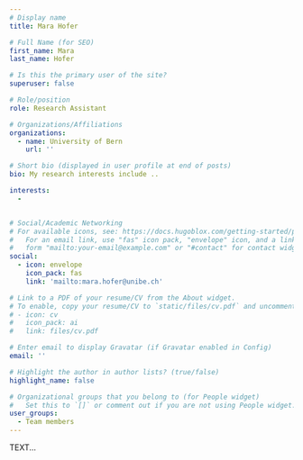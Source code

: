 ```yaml
---
# Display name
title: Mara Hofer

# Full Name (for SEO)
first_name: Mara
last_name: Hofer

# Is this the primary user of the site?
superuser: false

# Role/position
role: Research Assistant

# Organizations/Affiliations
organizations:
  - name: University of Bern
    url: ''

# Short bio (displayed in user profile at end of posts)
bio: My research interests include ..

interests:
  - 


# Social/Academic Networking
# For available icons, see: https://docs.hugoblox.com/getting-started/page-builder/#icons
#   For an email link, use "fas" icon pack, "envelope" icon, and a link in the
#   form "mailto:your-email@example.com" or "#contact" for contact widget.
social:
  - icon: envelope
    icon_pack: fas
    link: 'mailto:mara.hofer@unibe.ch'

# Link to a PDF of your resume/CV from the About widget.
# To enable, copy your resume/CV to `static/files/cv.pdf` and uncomment the lines below.
# - icon: cv
#   icon_pack: ai
#   link: files/cv.pdf

# Enter email to display Gravatar (if Gravatar enabled in Config)
email: ''

# Highlight the author in author lists? (true/false)
highlight_name: false

# Organizational groups that you belong to (for People widget)
#   Set this to `[]` or comment out if you are not using People widget.
user_groups:
  - Team members
---
```

TEXT...
